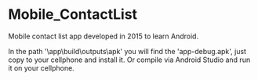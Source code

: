 # Mobile_ContactList
 Mobile contact list app developed in 2015 to learn Android.

In the path '\app\build\outputs\apk' you will find the 'app-debug.apk', just copy to your cellphone and install it.
Or compile via Android Studio and run it on your cellphone.